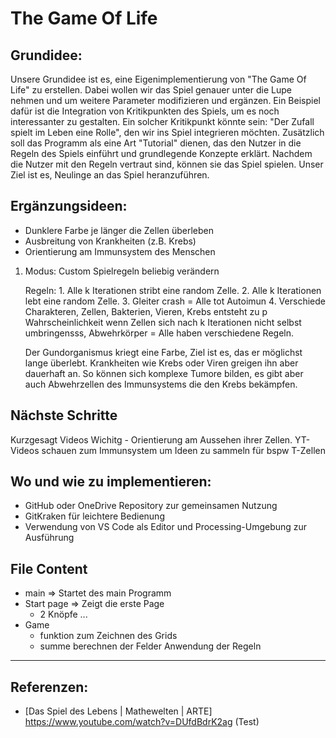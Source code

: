 # The Game Of Life

## Grundidee:

Unsere Grundidee ist es, eine Eigenimplementierung von "The Game Of Life" zu erstellen. Dabei wollen wir das Spiel genauer unter die Lupe nehmen und um weitere Parameter modifizieren und ergänzen. Ein Beispiel dafür ist die Integration von Kritikpunkten des Spiels, um es noch interessanter zu gestalten. Ein solcher Kritikpunkt könnte sein: "Der Zufall spielt im Leben eine Rolle", den wir ins Spiel integrieren möchten. Zusätzlich soll das Programm als eine Art "Tutorial" dienen, das den Nutzer in die Regeln des Spiels einführt und grundlegende Konzepte erklärt. Nachdem die Nutzer mit den Regeln vertraut sind, können sie das Spiel spielen. Unser Ziel ist es, Neulinge an das Spiel heranzuführen.

## Ergänzungsideen:
- Dunklere Farbe je länger die Zellen überleben
- Ausbreitung von Krankheiten (z.B. Krebs)
- Orientierung am Immunsystem des Menschen
1. Modus: Custom
    Spielregeln beliebig verändern 

    Regeln:
       1. Alle k Iterationen stribt eine random Zelle. 
       2. Alle k Iterationen lebt eine random Zelle.
       3. Gleiter crash = Alle tot Autoimun
       4. Verschiede Charakteren, Zellen, Bakterien, Vieren, Krebs entsteht zu p Wahrscheinlichkeit wenn Zellen sich nach k Iterationen nicht selbst umbringensss, Abwehrkörper = Alle haben verschiedene Regeln. 
    
    Der Gundorganismus kriegt eine Farbe, Ziel ist es, das er möglichst lange überlebt. Krankheiten wie Krebs oder Viren greigen ihn aber dauerhaft an.
    So können sich komplexe Tumore bilden, es gibt aber auch Abwehrzellen des Immunsystems die den Krebs bekämpfen.


## Nächste Schritte
Kurzgesagt Videos Wichitg - Orientierung am Aussehen ihrer Zellen. YT-Videos schauen zum Immunsystem um Ideen zu sammeln für bspw T-Zellen




## Wo und wie zu implementieren:
- GitHub oder OneDrive Repository zur gemeinsamen Nutzung
- GitKraken für leichtere Bedienung 
- Verwendung von VS Code als Editor und Processing-Umgebung zur Ausführung


## File Content

- main => Startet des main Programm
- Start page => Zeigt die erste Page
    - 2 Knöpfe
    ...
- Game
    - funktion zum Zeichnen des Grids
    - summe berechnen der Felder
    Anwendung der Regeln
---

## Referenzen:
- [Das Spiel des Lebens | Mathewelten | ARTE] https://www.youtube.com/watch?v=DUfdBdrK2ag (Test)